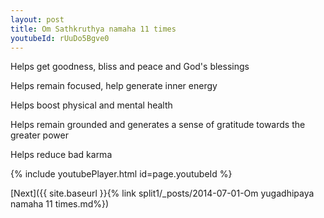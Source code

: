 ```yaml
---
layout: post
title: Om Sathkruthya namaha 11 times
youtubeId: rUuDo5Bgve0
---
```

 
 
Helps get goodness, bliss and peace and God's blessings
 
Helps remain focused, help generate inner energy 
 
Helps boost physical and mental health 
 
Helps remain grounded and generates a sense of gratitude towards the greater power 
 
Helps reduce bad karma
 
 
 
 


{% include youtubePlayer.html id=page.youtubeId %}
 
[Next]({{ site.baseurl }}{% link  split1/_posts/2014-07-01-Om yugadhipaya namaha 11 times.md%})
 
